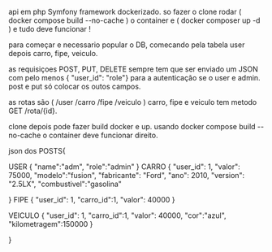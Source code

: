 api em php Symfony framework dockerizado. so fazer o clone rodar ( docker compose build --no-cache ) o container e ( docker composer up -d ) e tudo deve funcionar !

para começar e necessario popular o DB, comecando pela tabela user depois carro, fipe, veiculo.

as requisiçoes POST, PUT, DELETE sempre tem que ser enviado um JSON com pelo menos { "user_id": "role"} para a autenticação se o user e admin.  post e put só colocar os outos campos.

as rotas são (
/user
/carro
/fipe
/veiculo
)
carro, fipe e veiculo tem metodo GET  /rota/{id}.

clone depois pode fazer build docker e up.
usando docker compose build --no-cache o container deve funcionar direito.

json dos POSTS{


  USER
{
  "name":"adm",
  "role":"admin"
}
  CARRO
 {
  "user_id": 1,
  "valor": 75000,
  "modelo":"fusion",
  "fabricante": "Ford",
  "ano": 2010,
  "version": "2.5LX",
  "combustivel":"gasolina"
  
}
  FIPE
  {
  "user_id": 1,
  "carro_id":1,
  "valor": 40000
  }

  VEICULO
  {
  "user_id": 1,
  "carro_id":1,
  "valor": 40000,
  "cor":"azul",
  "kilometragem":150000
  }


}
